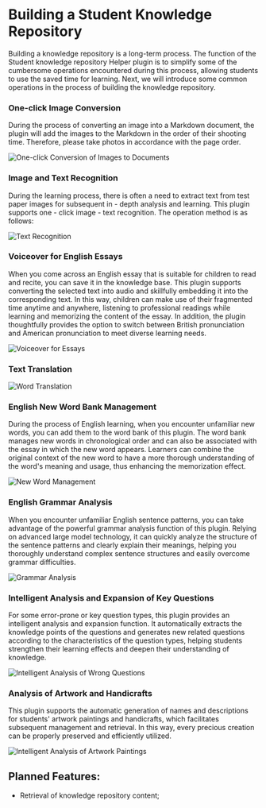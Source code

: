 # Building a Student Knowledge Repository

Building a knowledge repository is a long-term process. The function of the Student knowledge repository Helper plugin is to simplify some of the cumbersome operations encountered during this process, allowing students to use the saved time for learning. Next, we will introduce some common operations in the process of building the knowledge repository.

### One-click Image Conversion
During the process of converting an image into a Markdown document, the plugin will add the images to the Markdown in the order of their shooting time. Therefore, please take photos in accordance with the page order.

![One-click Conversion of Images to Documents](images/en/create_note.gif)

### Image and Text Recognition
During the learning process, there is often a need to extract text from test paper images for subsequent in - depth analysis and learning. This plugin supports one - click image - text recognition. The operation method is as follows:

![Text Recognition](images/en/image2text.gif)

### Voiceover for English Essays
When you come across an English essay that is suitable for children to read and recite, you can save it in the knowledge base. This plugin supports converting the selected text into audio and skillfully embedding it into the corresponding text. In this way, children can make use of their fragmented time anytime and anywhere, listening to professional readings while learning and memorizing the content of the essay. In addition, the plugin thoughtfully provides the option to switch between British pronunciation and American pronunciation to meet diverse learning needs.

![Voiceover for Essays](images/en/text2speech.gif)

### Text Translation

![Word Translation](images/en/translate.gif)

### English New Word Bank Management
During the process of English learning, when you encounter unfamiliar new words, you can add them to the word bank of this plugin. The word bank manages new words in chronological order and can also be associated with the essay in which the new word appears. Learners can combine the original context of the new word to have a more thorough understanding of the word's meaning and usage, thus enhancing the memorization effect.

![New Word Management](images/zh/add_word_bank.gif) 

### English Grammar Analysis
When you encounter unfamiliar English sentence patterns, you can take advantage of the powerful grammar analysis function of this plugin. Relying on advanced large model technology, it can quickly analyze the structure of the sentence patterns and clearly explain their meanings, helping you thoroughly understand complex sentence structures and easily overcome grammar difficulties.

![Grammar Analysis](images/zh/grammar_analysis.gif) 

### Intelligent Analysis and Expansion of Key Questions
For some error-prone or key question types, this plugin provides an intelligent analysis and expansion function. It automatically extracts the knowledge points of the questions and generates new related questions according to the characteristics of the question types, helping students strengthen their learning effects and deepen their understanding of knowledge. 

![Intelligent Analysis of Wrong Questions](images/en/request_llm.gif)

### Analysis of Artwork and Handicrafts
This plugin supports the automatic generation of names and descriptions for students' artwork paintings and handicrafts, which facilitates subsequent management and retrieval. In this way, every precious creation can be properly preserved and efficiently utilized.

![Intelligent Analysis of Artwork Paintings](images/zh/painting_analysis.gif) 


## Planned Features:
- Retrieval of knowledge repository content;
